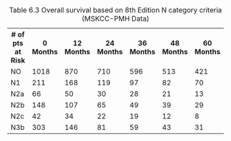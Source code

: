 <!-- PageBreak --> <!-- PageNumber="77" --> <!-- PageHeader="6 Cervical Lymph Nodes and Unknown Primary Tumors of the Head and Neck" --> <table> <caption>Table 6.3 Overall survival based on 8th Edition N category criteria (MSKCC-PMH Data)</caption> <tr> <th># of pts at Risk</th> <th>0 Months</th> <th>12 Months</th> <th>24 Months</th> <th>36 Months</th> <th>48 Months</th> <th>60 Months</th> </tr> <tr> <td>NO</td> <td>1018</td> <td>870</td> <td>710</td> <td>596</td> <td>513</td> <td>421</td> </tr> <tr> <td>N1</td> <td>211</td> <td>168</td> <td>119</td> <td>97</td> <td>82</td> <td>70</td> </tr> <tr> <td>N2a</td> <td>66</td> <td>50</td> <td>30</td> <td>28</td> <td>21</td> <td>13</td> </tr> <tr> <td>N2b</td> <td>148</td> <td>107</td> <td>65</td> <td>49</td> <td>39</td> <td>29</td> </tr> <tr> <td>N2c</td> <td>42</td> <td>34</td> <td>22</td> <td>19</td> <td>12</td> <td>8</td> </tr> <tr> <td>N3b</td> <td>303</td> <td>146</td> <td>81</td> <td>59</td> <td>43</td> <td>31</td> </tr> </table>